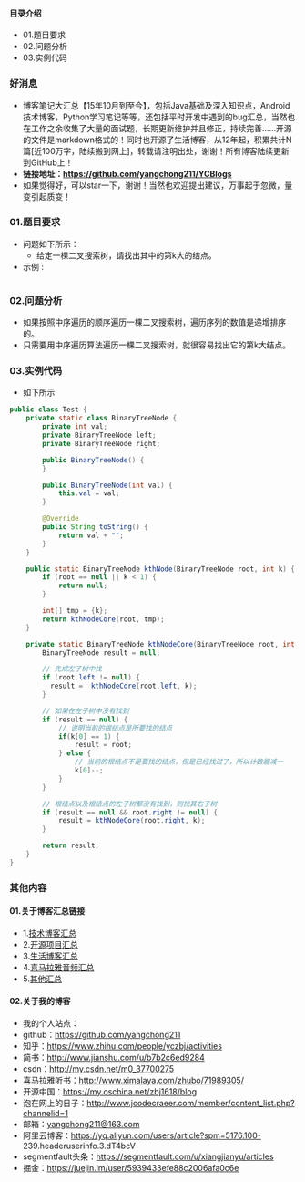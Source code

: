 #### 目录介绍
- 01.题目要求
- 02.问题分析
- 03.实例代码



### 好消息
- 博客笔记大汇总【15年10月到至今】，包括Java基础及深入知识点，Android技术博客，Python学习笔记等等，还包括平时开发中遇到的bug汇总，当然也在工作之余收集了大量的面试题，长期更新维护并且修正，持续完善……开源的文件是markdown格式的！同时也开源了生活博客，从12年起，积累共计N篇[近100万字，陆续搬到网上]，转载请注明出处，谢谢！所有博客陆续更新到GitHub上！
- **链接地址：https://github.com/yangchong211/YCBlogs**
- 如果觉得好，可以star一下，谢谢！当然也欢迎提出建议，万事起于忽微，量变引起质变！






### 01.题目要求
- 问题如下所示：
    - 给定一棵二叉搜索树，请找出其中的第k大的结点。
- 示例 :
    ```

    ```




### 02.问题分析
- 如果按照中序遍历的顺序遍历一棵二叉搜索树，遍历序列的数值是递增排序的。
- 只需要用中序遍历算法遍历一棵二叉搜索树，就很容易找出它的第k大结点。


### 03.实例代码
- 如下所示
```java
public class Test {
    private static class BinaryTreeNode {
        private int val;
        private BinaryTreeNode left;
        private BinaryTreeNode right;

        public BinaryTreeNode() {
        }

        public BinaryTreeNode(int val) {
            this.val = val;
        }

        @Override
        public String toString() {
            return val + "";
        }
    }

    public static BinaryTreeNode kthNode(BinaryTreeNode root, int k) {
        if (root == null || k < 1) {
            return null;
        }

        int[] tmp = {k};
        return kthNodeCore(root, tmp);
    }

    private static BinaryTreeNode kthNodeCore(BinaryTreeNode root, int[] k) {
        BinaryTreeNode result = null;

        // 先成左子树中找
        if (root.left != null) {
          result =  kthNodeCore(root.left, k);
        }

        // 如果在左子树中没有找到
        if (result == null) {
            // 说明当前的根结点是所要找的结点
            if(k[0] == 1) {
                result = root;
            } else {
                // 当前的根结点不是要找的结点，但是已经找过了，所以计数器减一
                k[0]--;
            }
        }

        // 根结点以及根结点的左子树都没有找到，则找其右子树
        if (result == null && root.right != null) {
            result = kthNodeCore(root.right, k);
        }

        return result;
    }
}
```




### 其他内容
#### 01.关于博客汇总链接
- 1.[技术博客汇总](https://www.jianshu.com/p/614cb839182c)
- 2.[开源项目汇总](https://blog.csdn.net/m0_37700275/article/details/80863574)
- 3.[生活博客汇总](https://blog.csdn.net/m0_37700275/article/details/79832978)
- 4.[喜马拉雅音频汇总](https://www.jianshu.com/p/f665de16d1eb)
- 5.[其他汇总](https://www.jianshu.com/p/53017c3fc75d)



#### 02.关于我的博客
- 我的个人站点：
- github：https://github.com/yangchong211
- 知乎：https://www.zhihu.com/people/yczbj/activities
- 简书：http://www.jianshu.com/u/b7b2c6ed9284
- csdn：http://my.csdn.net/m0_37700275
- 喜马拉雅听书：http://www.ximalaya.com/zhubo/71989305/
- 开源中国：https://my.oschina.net/zbj1618/blog
- 泡在网上的日子：http://www.jcodecraeer.com/member/content_list.php?channelid=1
- 邮箱：yangchong211@163.com
- 阿里云博客：https://yq.aliyun.com/users/article?spm=5176.100- 239.headeruserinfo.3.dT4bcV
- segmentfault头条：https://segmentfault.com/u/xiangjianyu/articles
- 掘金：https://juejin.im/user/5939433efe88c2006afa0c6e










